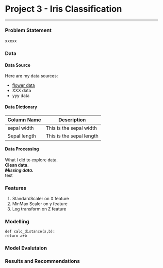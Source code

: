 # Project 3 - Iris Classification

---

### Problem Statement


xxxxx

### Data

#### Data Source
Here are my data sources:
* [flower data](https://www.bbc.co.uk)
* XXX data
* yyy data

#### Data Dictionary

| Column Name | Description |
| ----------- | ----------- |
| sepal width | This is the sepal width |
| Sepal length | This is the sepal length |


#### Data Processing

What I did to explore data.  
**Clean data.** <br>
***Missing data.***   
test


### Features
1. StandardScaler on X feature
2. MinMax Scaler on y feature
3. Log transform on Z feature

### Modelling
```
def calc_distance(a,b):
return a+b
```

### Model Evalutaion

### Results and Recommendations

